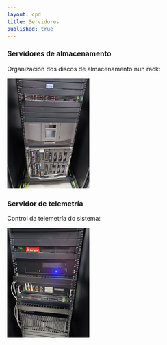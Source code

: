 ```yaml
---
layout: cpd
title: Servidores
published: true
---
```




### Servidores de almacenamento

Organización dos discos de almacenamento nun rack:

<img   alt="servAlmacenamento" src="/burela/servAlmacenamento.jpg" height="256px">


### Servidor de telemetría

Control da telemetría do sistema:

<img   alt="servTelemetria" src="/burela/servTelemetria.jpg" height="256px">
